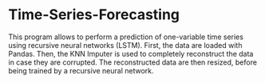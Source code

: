 # Time-Series-Forecasting
This program allows to perform a prediction of one-variable time series using recursive neural networks (LSTM).
First, the data are loaded with Pandas.
Then, the KNN Imputer is used to completely reconstruct the data in case they are corrupted.
The reconstructed data are then resized, before being trained by a recursive neural network.
